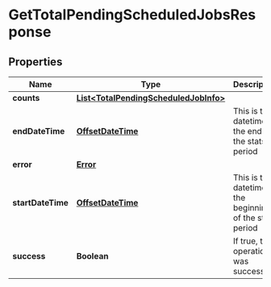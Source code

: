 

# GetTotalPendingScheduledJobsResponse

## Properties

Name | Type | Description | Notes
------------ | ------------- | ------------- | -------------
**counts** | [**List&lt;TotalPendingScheduledJobInfo&gt;**](TotalPendingScheduledJobInfo.md) |  |  [optional]
**endDateTime** | [**OffsetDateTime**](OffsetDateTime.md) | This is the datetime of the end of the stats period |  [optional]
**error** | [**Error**](Error.md) |  |  [optional]
**startDateTime** | [**OffsetDateTime**](OffsetDateTime.md) | This is the datetime of the beginning of the stats period |  [optional]
**success** | **Boolean** | If true, the operation was successful. |  [optional]



